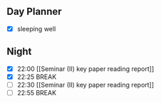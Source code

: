 ## Day Planner
- [x] sleeping well
## Night
- [x] 22:00 [[Seminar (II) key paper reading report]]
- [x] 22:25 BREAK
- [ ] 22:30 [[Seminar (II) key paper reading report]]
- [ ] 22:55 BREAK